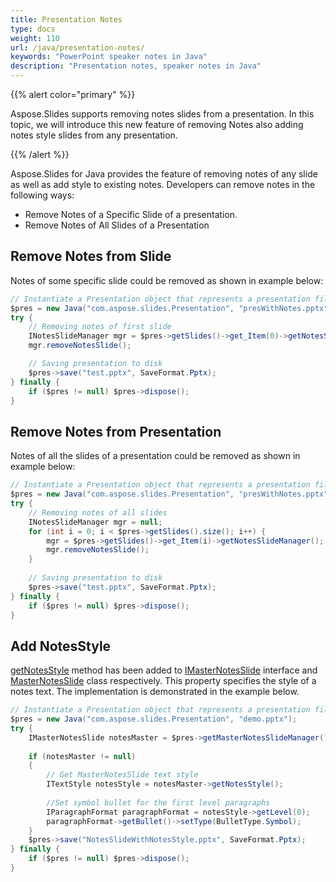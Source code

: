```yaml
---
title: Presentation Notes
type: docs
weight: 110
url: /java/presentation-notes/
keywords: "PowerPoint speaker notes in Java"
description: "Presentation notes, speaker notes in Java"
---
```



{{% alert color="primary" %}} 

Aspose.Slides supports removing notes slides from a presentation. In this topic, we will introduce this new feature of removing Notes also adding notes style slides from any presentation. 

{{% /alert %}} 

Aspose.Slides for Java provides the feature of removing notes of any slide as well as add style to existing notes. Developers can remove notes in the following ways:

* Remove Notes of a Specific Slide of a presentation.
* Remove Notes of All Slides of a Presentation


## **Remove Notes from Slide**
Notes of some specific slide could be removed as shown in example below:

```java
// Instantiate a Presentation object that represents a presentation file
$pres = new Java("com.aspose.slides.Presentation", "presWithNotes.pptx");
try {
    // Removing notes of first slide
    INotesSlideManager mgr = $pres->getSlides()->get_Item(0)->getNotesSlideManager();
    mgr.removeNotesSlide();

    // Saving presentation to disk
    $pres->save("test.pptx", SaveFormat.Pptx);
} finally {
    if ($pres != null) $pres->dispose();
}
```

## **Remove Notes from Presentation**
Notes of all the slides of a presentation could be removed as shown in example below:

```java
// Instantiate a Presentation object that represents a presentation file
$pres = new Java("com.aspose.slides.Presentation", "presWithNotes.pptx");
try {
    // Removing notes of all slides
    INotesSlideManager mgr = null;
    for (int i = 0; i < $pres->getSlides().size(); i++) {
        mgr = $pres->getSlides()->get_Item(i)->getNotesSlideManager();
        mgr.removeNotesSlide();
    }
    
    // Saving presentation to disk
    $pres->save("test.pptx", SaveFormat.Pptx);
} finally {
    if ($pres != null) $pres->dispose();
}
```

## **Add NotesStyle**
[getNotesStyle](https://apireference.aspose.com/slides/java/com.aspose.slides/IMasterNotesSlide#getNotesStyle--) method has been added to [IMasterNotesSlide](https://apireference.aspose.com/slides/java/com.aspose.slides/IMasterNotesSlide) interface and [MasterNotesSlide](https://apireference.aspose.com/slides/java/com.aspose.slides/MasterNotesSlide) class respectively. This property specifies the style of a notes text. The implementation is demonstrated in the example below.

```java
// Instantiate a Presentation object that represents a presentation file
$pres = new Java("com.aspose.slides.Presentation", "demo.pptx");
try {
    IMasterNotesSlide notesMaster = $pres->getMasterNotesSlideManager()->getMasterNotesSlide();
    
    if (notesMaster != null)
    {
        // Get MasterNotesSlide text style
        ITextStyle notesStyle = notesMaster->getNotesStyle();
    
        //Set symbol bullet for the first level paragraphs
        IParagraphFormat paragraphFormat = notesStyle->getLevel(0);
        paragraphFormat->getBullet()->setType(BulletType.Symbol);
    }
    $pres->save("NotesSlideWithNotesStyle.pptx", SaveFormat.Pptx);
} finally {
    if ($pres != null) $pres->dispose();
}
```